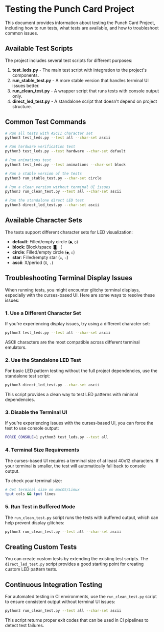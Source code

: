 # Testing the Punch Card Project

This document provides information about testing the Punch Card Project, including how to run tests, what tests are available, and how to troubleshoot common issues.

## Available Test Scripts

The project includes several test scripts for different purposes:

1. **test_leds.py** - The main test script with integration to the project's components.
2. **run_stable_test.py** - A more stable version that handles terminal UI issues better.
3. **run_clean_test.py** - A wrapper script that runs tests with console output only.
4. **direct_led_test.py** - A standalone script that doesn't depend on project structure.

## Common Test Commands

```bash
# Run all tests with ASCII character set
python3 test_leds.py --test all --char-set ascii

# Run hardware verification test
python3 test_leds.py --test hardware --char-set default

# Run animations test
python3 test_leds.py --test animations --char-set block

# Run a stable version of the tests
python3 run_stable_test.py --char-set circle

# Run a clean version without terminal UI issues
python3 run_clean_test.py --test all --char-set ascii

# Run the standalone direct LED test
python3 direct_led_test.py --char-set ascii
```

## Available Character Sets

The tests support different character sets for LED visualization:

- **default**: Filled/empty circle (`●`, `○`)
- **block**: Block/space (`█`, ` `)
- **circle**: Filled/empty circle (`●`, `○`)
- **star**: Filled/empty star (`★`, `☆`)
- **ascii**: X/period (`X`, `.`)

## Troubleshooting Terminal Display Issues

When running tests, you might encounter glitchy terminal displays, especially with the curses-based UI. Here are some ways to resolve these issues:

### 1. Use a Different Character Set

If you're experiencing display issues, try using a different character set:

```bash
python3 test_leds.py --test all --char-set ascii
```

ASCII characters are the most compatible across different terminal emulators.

### 2. Use the Standalone LED Test

For basic LED pattern testing without the full project dependencies, use the standalone test script:

```bash
python3 direct_led_test.py --char-set ascii
```

This script provides a clean way to test LED patterns with minimal dependencies.

### 3. Disable the Terminal UI

If you're experiencing issues with the curses-based UI, you can force the test to use console output:

```bash
FORCE_CONSOLE=1 python3 test_leds.py --test all
```

### 4. Terminal Size Requirements

The curses-based UI requires a terminal size of at least 40x12 characters. If your terminal is smaller, the test will automatically fall back to console output.

To check your terminal size:

```bash
# Get terminal size on macOS/Linux
tput cols && tput lines
```

### 5. Run Test in Buffered Mode

The `run_clean_test.py` script runs the tests with buffered output, which can help prevent display glitches:

```bash
python3 run_clean_test.py --test all --char-set ascii
```

## Creating Custom Tests

You can create custom tests by extending the existing test scripts. The `direct_led_test.py` script provides a good starting point for creating custom LED pattern tests.

## Continuous Integration Testing

For automated testing in CI environments, use the `run_clean_test.py` script to ensure consistent output without terminal UI issues:

```bash
python3 run_clean_test.py --test all --char-set ascii
```

This script returns proper exit codes that can be used in CI pipelines to detect test failures. 